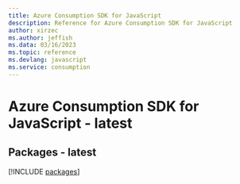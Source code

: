 ```yaml
---
title: Azure Consumption SDK for JavaScript
description: Reference for Azure Consumption SDK for JavaScript
author: xirzec
ms.author: jeffish
ms.data: 03/16/2023
ms.topic: reference
ms.devlang: javascript
ms.service: consumption
---
```

# Azure Consumption SDK for JavaScript - latest
## Packages - latest
[!INCLUDE [packages](consumption-index.md)]